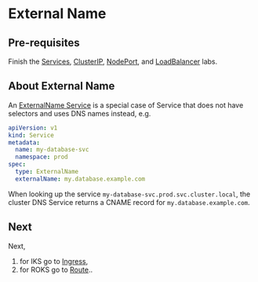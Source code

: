 # External Name

## Pre-requisites

Finish the [Services](services.md), [ClusterIP](clusterip.md), [NodePort](nodeport.md), and [LoadBalancer](loadbalancer.md) labs.

## About External Name

An [ExternalName Service](https://kubernetes.io/docs/concepts/services-networking/service/#externalname) is a special case of Service that does not have selectors and uses DNS names instead, e.g.

```yaml
apiVersion: v1
kind: Service
metadata:
  name: my-database-svc
  namespace: prod
spec:
  type: ExternalName
  externalName: my.database.example.com
```

When looking up the service `my-database-svc.prod.svc.cluster.local`, the cluster DNS Service returns a CNAME record for `my.database.example.com`.

## Next

Next,

1. for IKS go to [Ingress](../ingress/ingress-alb.md),
2. for ROKS go to [Route](../route/route.md)..
